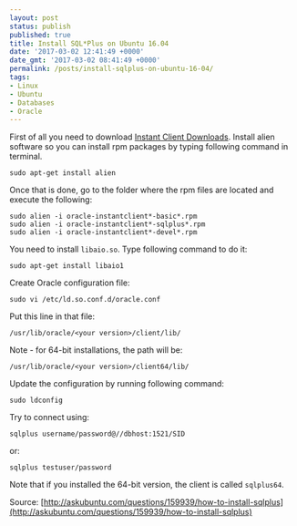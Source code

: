 ```yaml
---
layout: post
status: publish
published: true
title: Install SQL*Plus on Ubuntu 16.04
date: '2017-03-02 12:41:49 +0000'
date_gmt: '2017-03-02 08:41:49 +0000'
permalink: /posts/install-sqlplus-on-ubuntu-16-04/
tags:
- Linux
- Ubuntu
- Databases
- Oracle
---
```

First of all you need to download [Instant Client Downloads](http://www.oracle.com/technetwork/database/features/instant-client/index-097480.html). Install alien software so you can install rpm packages by typing following command in terminal.
```
sudo apt-get install alien
```
Once that is done, go to the folder where the rpm files are located and execute the following:
<!--more-->
```
sudo alien -i oracle-instantclient*-basic*.rpm
sudo alien -i oracle-instantclient*-sqlplus*.rpm
sudo alien -i oracle-instantclient*-devel*.rpm
```
You need to install `libaio.so`. Type following command to do it:
```
sudo apt-get install libaio1
```
Create Oracle configuration file:
```
sudo vi /etc/ld.so.conf.d/oracle.conf
```
Put this line in that file:
```
/usr/lib/oracle/<your version>/client/lib/
```
Note - for 64-bit installations, the path will be:
```
/usr/lib/oracle/<your version>/client64/lib/
```
Update the configuration by running following command:
```
sudo ldconfig
```
Try to connect using:
```
sqlplus username/password@//dbhost:1521/SID
```
or:
```
sqlplus testuser/password
```
Note that if you installed the 64-bit version, the client is called `sqlplus64`.

Source: [http://askubuntu.com/questions/159939/how-to-install-sqlplus](http://askubuntu.com/questions/159939/how-to-install-sqlplus)

